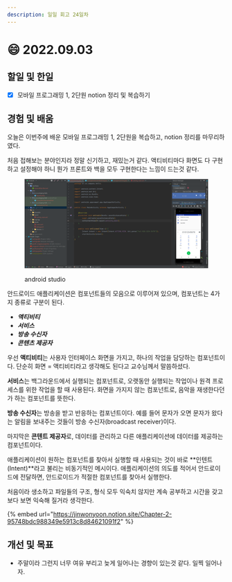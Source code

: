 ```yaml
---
description: 일일 회고 24일차
---
```


# 😄 2022.09.03

## 할일 및 한일

* [x] 모바일 프로그래밍 1, 2단원 notion 정리 및 복습하기

## 경험 및 배움

오늘은 이번주에 배운 모바일 프로그래밍 1, 2단원을 복습하고, notion 정리를 마무리하였다.

처음 접해보는 분야인지라 정말 신기하고, 재밌는거 같다. 액티비티마다 화면도 다 구현하고 설정해야 하니 뭔가 프론트와 백을 모두 구현한다는 느낌이 드는것 같다.

<figure><img src="../.gitbook/assets/image (5).png" alt=""><figcaption><p>android studio</p></figcaption></figure>

안드로이드 애플리케이션은 컴포넌트들의 모음으로 이루어져 있으며, 컴포넌트는 4가지 종류로 구분이 된다.

* _**액티비티**_
* _**서비스**_
* _**방송 수신자**_
* _**콘텐츠 제공자**_

우선 **액티비티**는 사용자 인터페이스 화면을 가지고, 하나의 작업을 담당하는 컴포넌트이다. 단순히 화면 = 액티비티라고 생각해도 된다고 교수님께서 말씀하셨다.

**서비스**는 백그라운드에서 실행되는 컴포넌트로, 오랫동안 실행되는 작업이나 원격 프로세스를 위한 작업을 할 때 사용된다. 화면을 가지지 않는 컴포넌트로, 음악을 재생한다던가 하는 컴포넌트를 뜻한다.

**방송 수신자**는 방송을 받고 반응하는 컴포넌트이다. 예를 들어 문자가 오면 문자가 왔다는 알림을 보내주는 것들이 방송 수신자(broadcast receiver)이다.

마지막은 **콘텐트 제공자**로, 데이터를 관리하고 다른 애플리케이션에 데이터를 제공하는 컴포넌트이다.

애플리케이션이 원하는 컴포넌트를 찾아서 실행할 때 사용되는 것이 바로 **인텐트(Intent)**라고 불리는 비동기적인 메시이다. 애플리케이션의 의도를 적어서 안드로이드에 전달하면, 안드로이드가 적절한 컴포넌트를 찾아서 실행한다.

처음이라 생소하고 파일들의 구조, 형식 모두 익숙치 않지만 계속 공부하고 시간을 갖고 보다 보면 익숙해 질거라 생각한다.

{% embed url="https://jinwonyoon.notion.site/Chapter-2-95748bdc988349e5913c8d84621091f2" %}

## 개선 및 목표

* 주말이라 그런지 너무 여유 부리고 늦게 일어나는 경향이 있는것 같다. 일찍 일어나자.
